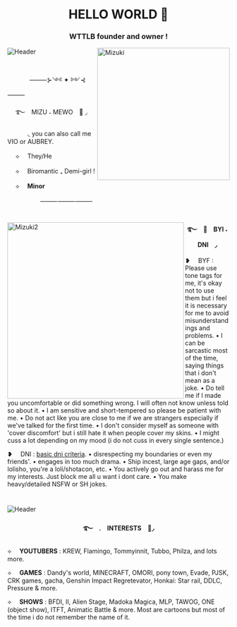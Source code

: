 <h1 align="center">HELLO WORLD 🎀</h1>

<h3 align="center">WTTLB founder and owner !</h3>

<img alt="Header" src="https://64.media.tumblr.com/d9445d5e772c62a4aeea2359fc965c2f/d4220ce088b27814-7e/s2048x3072/85285e617bb85e7929765e8d64ed9976e446a8ec.pnj">

<img align="right" alt="Mizuki" width="300" src="https://64.media.tumblr.com/ba5177ae165bbee4ba8dc64bbd255baa/5ed58768fcf53ef2-16/s400x600/1bfb349cb342d2984cffabc9b81fd924694ac057.pnj">

#
    
　  　　 ⸻⊱༺ ✦ ༻⊰⸻
      
　
࿐　MIZU ˖ MEWO　📌 ◞

　　　
◟ you can also call me VIO or AUBREY.


 　
⟡  They/He

 　
⟡  Biromantic ₊ Demi-girl  !

 　
⟡  __Minor__

　
　　　　⸻⸻⸻
#

<!-- what -->
<img align="left" alt="Mizuki2" width="400" src="https://64.media.tumblr.com/a487ad71c06864fc2471eed7b31980f1/5ed58768fcf53ef2-71/s400x600/1c458a033bea1088022a05c5ae82c670cc66dbcd.pnj">
<h4 align="center">࿐　🎀　BYI ˖ DNI　◞</h4>

    
  ❥   BYF : Please use tone tags for me, it's okay not to use them but i feel it is necessary for me to avoid misunderstandings and problems. • I can be sarcastic most of the time, saying things that i don't mean as a joke. • Do tell me if I made you uncomfortable or did something wrong. I will often not know unless told so about it. • I am sensitive and short-tempered so please be patient with me. • Do not act like you are close to me if we are strangers especially if we've talked for the first time. • I don't consider myself as someone with 'cover discomfort' but i still hate it when people cover my skins. • I might cuss a lot depending on my mood (i do not cuss in every single sentence.)

     
  ❥   DNI : [basic dni criteria](https://dni-criteria.carrd.co/). • disrespecting my boundaries or even my friends'. • engages in too much drama. • Ship incest, large age gaps, and/or lolisho, you're a loli/shotacon, etc. • You actively go out and harass me for my interests. Just block me all u want i dont care. • You make heavy/detailed NSFW or SH jokes.

#

  <!-- INTERESTS -->
     
<img alt="Header" src="https://64.media.tumblr.com/cdbcf1d47e63e35d9d9d54c570ad7480/2b8465f639b2f1ab-80/s2048x3072/a58763cb43cd681b0e9a4808da2e907fb5d9c7ff.pnj">
<h4 align="center">࿐　.　INTERESTS　🍓◞</h4>

⟡  **YOUTUBERS** : KREW, Flamingo, Tommyinnit, Tubbo, Philza, and lots more.

⟡  **GAMES** : Dandy's world, MINECRAFT, OMORI, pony town, Evade, PJSK, CRK games, gacha, Genshin Impact Regretevator, Honkai: Star rail, DDLC, Pressure & more.

⟡  __**SHOWS**__ : BFDI, II, Alien Stage, Madoka Magica, MLP, TAWOG, ONE (object show), ITFT, Animatic Battle & more. Most are cartoons but most of the time i do not remember the name of it.

